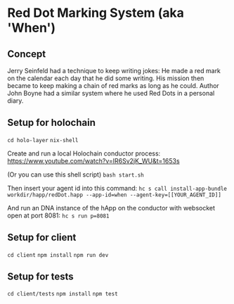 # Red Dot Marking System (aka 'When')

## Concept

Jerry Seinfeld had a technique to keep writing jokes: He made a red mark on the calendar each day that he did some writing. His mission then became to keep making a chain of red marks as long as he could. Author John Boyne had a similar system where he used Red Dots in a personal diary.

## Setup for holochain

`cd holo-layer`
`nix-shell`

Create and run a local Holochain conductor process: https://www.youtube.com/watch?v=IR6Sv2jK_WU&t=1653s

(Or you can use this shell script)
`bash start.sh`

Then insert your agent id into this command:
`hc s call install-app-bundle workdir/happ/redDot.happ --app-id=when --agent-key=[[YOUR_AGENT_ID]]`

And run an DNA instance of the hApp on the conductor with websocket open at port 8081:
`hc s run p=8081`

## Setup for client

`cd client`
`npm install`
`npm run dev`

## Setup for tests

`cd client/tests`
`npm install`
`npm test`

